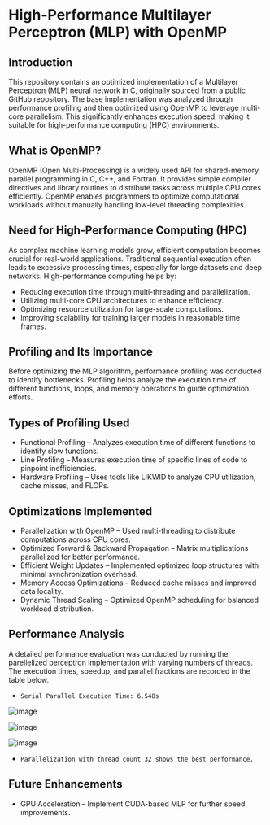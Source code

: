 # High-Performance Multilayer Perceptron (MLP) with OpenMP
## Introduction
This repository contains an optimized implementation of a Multilayer Perceptron (MLP) neural network in C, originally sourced from a public GitHub repository. The base implementation was analyzed through performance profiling and then optimized using OpenMP to leverage multi-core parallelism. This significantly enhances execution speed, making it suitable for high-performance computing (HPC) environments.

## What is OpenMP?
OpenMP (Open Multi-Processing) is a widely used API for shared-memory parallel programming in C, C++, and Fortran. It provides simple compiler directives and library routines to distribute tasks across multiple CPU cores efficiently. OpenMP enables programmers to optimize computational workloads without manually handling low-level threading complexities.

## Need for High-Performance Computing (HPC)
As complex machine learning models grow, efficient computation becomes crucial for real-world applications. Traditional sequential execution often leads to excessive processing times, especially for large datasets and deep networks. High-performance computing helps by:

* Reducing execution time through multi-threading and parallelization.
* Utilizing multi-core CPU architectures to enhance efficiency.
* Optimizing resource utilization for large-scale computations.
* Improving scalability for training larger models in reasonable time frames.

## Profiling and Its Importance
Before optimizing the MLP algorithm, performance profiling was conducted to identify bottlenecks. Profiling helps analyze the execution time of different functions, loops, and memory operations to guide optimization efforts.

## Types of Profiling Used
* Functional Profiling – Analyzes execution time of different functions to identify slow functions.
* Line Profiling – Measures execution time of specific lines of code to pinpoint inefficiencies.
* Hardware Profiling – Uses tools like LIKWID to analyze CPU utilization, cache misses, and FLOPs.

## Optimizations Implemented
* Parallelization with OpenMP – Used multi-threading to distribute computations across CPU cores.
* Optimized Forward & Backward Propagation – Matrix multiplications parallelized for better performance.
* Efficient Weight Updates – Implemented optimized loop structures with minimal synchronization overhead.
* Memory Access Optimizations – Reduced cache misses and improved data locality.
* Dynamic Thread Scaling – Optimized OpenMP scheduling for balanced workload distribution.

## Performance Analysis
A detailed performance evaluation was conducted by running the parellelized perceptron implementation with varying numbers of threads. The execution times, speedup, and parallel fractions are recorded in the table below.
*     Serial Parallel Execution Time: 6.548s
![image](https://github.com/user-attachments/assets/92f00a29-7bb1-4016-a09c-7d9eaf1bf968)

![image](https://github.com/user-attachments/assets/681e16b7-7dd3-46e4-a810-1dba6a23e511)

![image](https://github.com/user-attachments/assets/bb6212e4-1456-4756-8321-bb1b27d6fedd)

*     Parallelization with thread count 32 shows the best performance.

## Future Enhancements
* GPU Acceleration – Implement CUDA-based MLP for further speed improvements.
